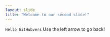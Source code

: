 ```yaml
---
layout: slide
title: "Welcome to our second slide!"
---
```

`Hello GitHubvers`
Use the left arrow to go back!
